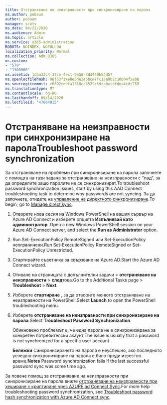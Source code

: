 ```yaml
---
title: Отстраняване на неизправности при синхронизиране на парола
ms.author: pebaum
author: pebaum
manager: scotv
ms.date: 04/21/2020
ms.audience: Admin
ms.topic: article
ms.service: o365-administration
ROBOTS: NOINDEX, NOFOLLOW
localization_priority: Normal
ms.collection: Adm_O365
ms.custom:
- "579"
- "1300006"
ms.assetid: 1cba32c4-37ce-4ec1-9e58-8d3440b53d57
ms.openlocfilehash: 96f63f2ae8e5de246bce7fc15a9b2c3d604f2eb8
ms.sourcegitcommit: c6692ce0fa1358ec3529e59ca0ecdfdea4cdc759
ms.translationtype: MT
ms.contentlocale: bg-BG
ms.lasthandoff: 09/14/2020
ms.locfileid: "47664915"
---
```

# <a name="troubleshoot-password-synchronization"></a><span data-ttu-id="43fe8-102">Отстраняване на неизправности при синхронизиране на парола</span><span class="sxs-lookup"><span data-stu-id="43fe8-102">Troubleshoot password synchronization</span></span>

<span data-ttu-id="43fe8-103">За отстраняване на проблеми при синхронизиране на парола започнете с помощта на тази задача за отстраняване на неизправности с "пад", за да определите защо паролите не се синхронизират.</span><span class="sxs-lookup"><span data-stu-id="43fe8-103">To troubleshoot password synchronization issues, start by using this AAD Connect troubleshooting task to determine why passwords are not syncing.</span></span> <span data-ttu-id="43fe8-104">За да започнете, отидете на [управление на директното синхронизиране](https://admin.microsoft.com/AdminPortal/Home#/dirsyncmanagement).</span><span class="sxs-lookup"><span data-stu-id="43fe8-104">To begin, go to [Manage direct sync](https://admin.microsoft.com/AdminPortal/Home#/dirsyncmanagement).</span></span>  

1. <span data-ttu-id="43fe8-105">Отворете нова сесия на Windows PowerShell на вашия сървър на Azure AD Connect и изберете опцията **Изпълнявай като администратор** .</span><span class="sxs-lookup"><span data-stu-id="43fe8-105">Open a new Windows PowerShell session on your Azure AD Connect server, and select the **Run as Administrator** option.</span></span>

2. <span data-ttu-id="43fe8-106">Run Set-ExecutionPolicy RemoteSigned или Set-ExecutionPolicy неограничени.</span><span class="sxs-lookup"><span data-stu-id="43fe8-106">Run Set-ExecutionPolicy RemoteSigned or Set-ExecutionPolicy Unrestricted.</span></span>

3. <span data-ttu-id="43fe8-107">Стартирайте съветника за свързване на Azure AD.</span><span class="sxs-lookup"><span data-stu-id="43fe8-107">Start the Azure AD Connect wizard.</span></span>

4. <span data-ttu-id="43fe8-108">Отиване на страницата с допълнителни задачи > **отстраняване на неизправности**  >  **след**това.</span><span class="sxs-lookup"><span data-stu-id="43fe8-108">Go to the Additional Tasks page > **Troubleshoot** > **Next**.</span></span>

5. <span data-ttu-id="43fe8-109">Изберете **стартиране** , за да отворите менюто отстраняване на неизправности на PowerShell.</span><span class="sxs-lookup"><span data-stu-id="43fe8-109">Select **Launch** to open the PowerShell troubleshooting menu.</span></span>

6. <span data-ttu-id="43fe8-110">Изберете **отстраняване на неизправности при синхронизиране на парола**.</span><span class="sxs-lookup"><span data-stu-id="43fe8-110">Select **Troubleshoot Password Synchronization**.</span></span>

    <span data-ttu-id="43fe8-111">Обикновено проблемът е, че една парола не е синхронизирана за конкретен потребителски акаунт.</span><span class="sxs-lookup"><span data-stu-id="43fe8-111">The issue is usually that a password is not synchronized for a specific user account.</span></span>

    <span data-ttu-id="43fe8-112">**Бележки** Синхронизирането на парола е неуспешно, ако последното успешно синхронизиране на парола е било преди известно време.</span><span class="sxs-lookup"><span data-stu-id="43fe8-112">**Notes** Password synchronization fails if the last successful password sync was some time ago.</span></span>

<span data-ttu-id="43fe8-113">За повече помощ за отстраняване на неизправности при синхронизиране на парола вижте [отстраняване на неизправности при хеширане с криптиране чрез AZURE ad Connect Sync](https://docs.microsoft.com/azure/active-directory/hybrid/tshoot-connect-password-hash-synchronization).</span><span class="sxs-lookup"><span data-stu-id="43fe8-113">For more help troubleshooting password synchronization, see [Troubleshoot password hash synchronization with Azure AD Connect sync](https://docs.microsoft.com/azure/active-directory/hybrid/tshoot-connect-password-hash-synchronization).</span></span>